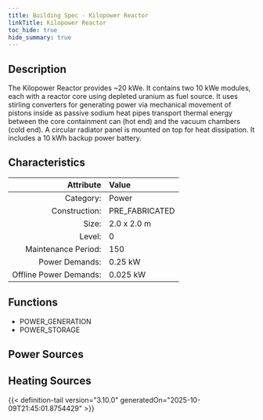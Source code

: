 ```yaml
---
title: Building Spec - Kilopower Reactor
linkTitle: Kilopower Reactor
toc_hide: true
hide_summary: true
---
```

<!-- This is generated by the MarsSim HelpGenertor, do not edit. -->

## Description
The Kilopower Reactor provides ~20 kWe. It contains two 10 kWe modules, &#10;each with a reactor core using depleted uranium as fuel source. &#10;It uses stirling converters for generating power via mechanical movement of pistons &#10;inside as passive sodium heat pipes transport thermal energy between the core &#10;containment can (hot end) and the vacuum chambers (cold end). &#10;A circular radiator panel is mounted on top for heat dissipation. &#10;It includes a 10 kWh backup power battery.

## Characteristics

| Attribute      | Value |
|--------:|:------|
|Category:|Power|
|Construction:|PRE_FABRICATED|
|Size:|2.0 x 2.0 m|
|Level:|0|
|Maintenance Period:|150|
|Power Demands:|0.25 kW|
|Offline Power Demands:|0.025 kW|

## Functions
      
- POWER_GENERATION
- POWER_STORAGE


## Power Sources
      

## Heating Sources



{{< definition-tail version="3.10.0" generatedOn="2025-10-09T21:45:01.8754429" >}}

